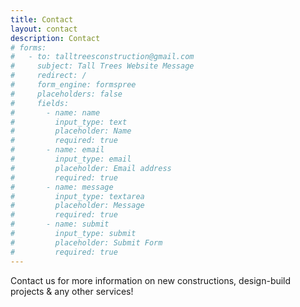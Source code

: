 ```yaml
---
title: Contact
layout: contact
description: Contact
# forms:
#   - to: talltreesconstruction@gmail.com
#     subject: Tall Trees Website Message
#     redirect: /
#     form_engine: formspree
#     placeholders: false
#     fields: 
#       - name: name
#         input_type: text
#         placeholder: Name
#         required: true
#       - name: email
#         input_type: email
#         placeholder: Email address
#         required: true
#       - name: message
#         input_type: textarea
#         placeholder: Message
#         required: true
#       - name: submit
#         input_type: submit
#         placeholder: Submit Form
#         required: true
---
```


Contact us for more information on new constructions, design-build projects & any other services! 


<!-- {% if page.forms[0] %}{% include form.html form="1" %}{% endif %} -->
